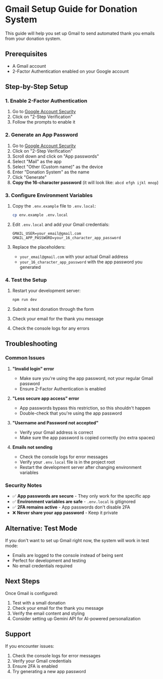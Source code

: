 # Gmail Setup Guide for Donation System

This guide will help you set up Gmail to send automated thank you emails from your donation system.

## Prerequisites

- A Gmail account
- 2-Factor Authentication enabled on your Google account

## Step-by-Step Setup

### 1. Enable 2-Factor Authentication

1. Go to [Google Account Security](https://myaccount.google.com/security)
2. Click on "2-Step Verification"
3. Follow the prompts to enable it

### 2. Generate an App Password

1. Go to [Google Account Security](https://myaccount.google.com/security)
2. Click on "2-Step Verification"
3. Scroll down and click on "App passwords"
4. Select "Mail" as the app
5. Select "Other (Custom name)" as the device
6. Enter "Donation System" as the name
7. Click "Generate"
8. **Copy the 16-character password** (it will look like: `abcd efgh ijkl mnop`)

### 3. Configure Environment Variables

1. Copy the `.env.example` file to `.env.local`:
   ```bash
   cp env.example .env.local
   ```

2. Edit `.env.local` and add your Gmail credentials:
   ```env
   GMAIL_USER=your_email@gmail.com
   GMAIL_APP_PASSWORD=your_16_character_app_password
   ```

3. Replace the placeholders:
   - `your_email@gmail.com` with your actual Gmail address
   - `your_16_character_app_password` with the app password you generated

### 4. Test the Setup

1. Restart your development server:
   ```bash
   npm run dev
   ```

2. Submit a test donation through the form
3. Check your email for the thank you message
4. Check the console logs for any errors

## Troubleshooting

### Common Issues

1. **"Invalid login" error**
   - Make sure you're using the app password, not your regular Gmail password
   - Ensure 2-Factor Authentication is enabled

2. **"Less secure app access" error**
   - App passwords bypass this restriction, so this shouldn't happen
   - Double-check that you're using the app password

3. **"Username and Password not accepted"**
   - Verify your Gmail address is correct
   - Make sure the app password is copied correctly (no extra spaces)

4. **Emails not sending**
   - Check the console logs for error messages
   - Verify your `.env.local` file is in the project root
   - Restart the development server after changing environment variables

### Security Notes

- ✅ **App passwords are secure** - They only work for the specific app
- ✅ **Environment variables are safe** - `.env.local` is gitignored
- ✅ **2FA remains active** - App passwords don't disable 2FA
- ❌ **Never share your app password** - Keep it private

## Alternative: Test Mode

If you don't want to set up Gmail right now, the system will work in test mode:
- Emails are logged to the console instead of being sent
- Perfect for development and testing
- No email credentials required

## Next Steps

Once Gmail is configured:
1. Test with a small donation
2. Check your email for the thank you message
3. Verify the email content and styling
4. Consider setting up Gemini API for AI-powered personalization

## Support

If you encounter issues:
1. Check the console logs for error messages
2. Verify your Gmail credentials
3. Ensure 2FA is enabled
4. Try generating a new app password

